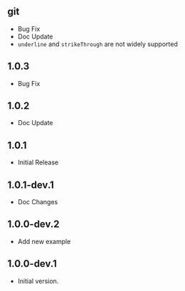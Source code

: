 ## git 
- Bug Fix
- Doc Update
- `underline` and `strikeThrough` are not widely supported
## 1.0.3
- Bug Fix
## 1.0.2
- Doc Update
## 1.0.1
- Initial Release
## 1.0.1-dev.1
-  Doc Changes
## 1.0.0-dev.2
- Add new example
## 1.0.0-dev.1
- Initial version.
